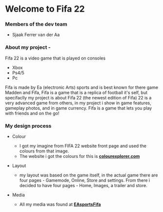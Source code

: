 # Welcome to Fifa 22

### Members of the dev team
- Sjaak Ferrer van der Aa


### About my project - 
Fifa 22 is a video game that is played on consoles
- Xbox 
- Ps4/5
- Pc 

Fifa is made by Ea (electronic Arts) sports and is best known for there game Madden and Fifa, Fifa is a game that is a replica of football it's self, but specifaclly my project is about Fifa 22 (the newest edition of Fifa) 22 is a very advanced game from others, in my project i show in game features, gameplay photos, and in game currency. Fifa is a game that lets you play with friends and on the go!

### My design process

- Colour
  - I got my imagine from FIFA 22 website front page and used the colours from that image.
  - The website i got the colours for this is [**colourexplorer.com**](http://www.colorexplorer.com/imageimport.aspx)

- Layout
  - my layout was based on the game itself, in the actual game there are four pages - Gamemode, Online, Store and settings. From there i decided to have four pages - Home, Images, a trailer and store. 

- Media
  - All my media was found at [**EAsportsFifa**](https://www.youtube.com/c/easportsfifa)
